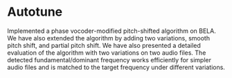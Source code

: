 # Autotune
Implemented a phase vocoder-modified pitch-shifted algorithm on BELA. We have also extended the algorithm by adding two variations, smooth pitch shift, and partial pitch shift. We have also presented a detailed evaluation of the algorithm with two variations on two audio files. The detected fundamental/dominant frequency works efficiently for simpler audio files and is matched to the target frequency under different variations.

